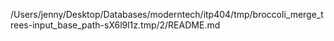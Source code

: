 /Users/jenny/Desktop/Databases/moderntech/itp404/tmp/broccoli_merge_trees-input_base_path-sX6l9l1z.tmp/2/README.md